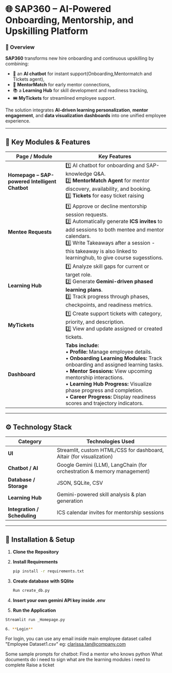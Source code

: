 # 🌐 SAP360 – AI-Powered Onboarding, Mentorship, and Upskilling Platform

### 🚀 Overview
**SAP360** transforms new hire onboarding and continuous upskilling by combining:
- 🤖 an **AI chatbot** for instant support(Onboarding,Mentormatch and Tickets agent),
- 🧭 **MentorMatch** for early mentor connections,
- 📚 a **Learning Hub** for skill development and readiness tracking,
- 🎟️ **MyTickets** for streamlined employee support.

The solution integrates **AI-driven learning personalization**, **mentor engagement**, and **data visualization dashboards** into one unified employee experience.

---

## 🧩 Key Modules & Features

| **Page / Module** | **Key Features** |
|--------------------|------------------|
| **Homepage – SAP-powered Intelligent Chatbot** | 1️⃣ AI chatbot for onboarding and SAP-knowledge Q&A.<br>2️⃣ **MentorMatch Agent** for mentor discovery, availability, and booking. <br> 3️⃣ **Tickets** for easy ticket raising 
| **Mentee Requests** | 1️⃣ Approve or decline mentorship session requests.<br>2️⃣ Automatically generate **ICS invites** to add sessions to both mentee and mentor calendars.<br> 3️⃣ Write Takeaways after a session - this takeaway is also linked to learninghub, to give course sugesstions. 
| **Learning Hub** | 1️⃣ Analyze skill gaps for current or target role.<br>2️⃣ Generate **Gemini-driven phased learning plans**.<br>3️⃣ Track progress through phases, checkpoints, and readiness metrics. |
| **MyTickets** | 1️⃣ Create support tickets with category, priority, and description.<br>2️⃣ View and update assigned or created tickets. |
| **Dashboard** | **Tabs include:**<br>• **Profile:** Manage employee details.<br>• **Onboarding Learning Modules:** Track onboarding and assigned learning tasks.<br>• **Mentor Sessions:** View upcoming mentorship interactions.<br>• **Learning Hub Progress:** Visualize phase progress and completion.<br>• **Career Progress:** Display readiness scores and trajectory indicators. |

---

## ⚙️ Technology Stack

| **Category** | **Technologies Used** |
|---------------|-----------------------|
| **UI** | Streamlit, custom HTML/CSS for dashboard, Altair (for visualization) |
| **Chatbot / AI** | Google Gemini (LLM), LangChain (for orchestration & memory management) |
| **Database / Storage** | JSON, SQLite, CSV |
| **Learning Hub** | Gemini-powered skill analysis & plan generation |
| **Integration / Scheduling** | ICS calendar invites for mentorship sessions |

---


## 🧰 Installation & Setup

1. **Clone the Repository**
  
3. **Install Requirements**
   ```bash
   pip install -r requirements.txt


3. **Create database with SQlite**
   ```bash
   Run create_db.py

4. **Insert your own gemini API key inside .env**

5. **Run the Application**
```bash
Streamlit run _Homepage.py

6. **Login**
```
  For login, you can use any email inside main employee dataset called "Employee Dataset1.csv"
   eg: clarissa.tan@company.com 

  Some sample prompts for chatbot:
  Find a mentor who knows python
  What documents do i need to sign
  what are the learning modules i need to complete
  Raise a ticket 
